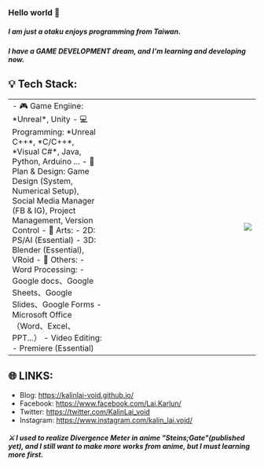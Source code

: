 ### Hello world 👋

##### I am just a otaku enjoys programming from Taiwan.
##### I have a GAME DEVELOPMENT dream, and I'm learning and developing now.

💡 Tech Stack: 
---

<table frame=void>
  <tr>
    <td width="40%">
      - 🎮 Game Engiine: *Unreal*, Unity
- 💻 Programming: *Unreal C++*, *C/C++*, *Visual C#*, Java, Python, Arduino ...
- 📝 Plan & Design: Game Design (System, Numerical Setup), Social Media Manager (FB & IG), Project Management, Version Control
- 🎨 Arts:
  - 2D: PS/AI (Essential)
  - 3D: Blender (Essential), VRoid
- 📌 Others:
  - Word Processing:
    - Google docs、Google Sheets、Google Slides、Google Forms
    - Microsoft Office（Word、Excel、PPT...）
  - Video Editing:
    - Premiere (Essential)
    </td>
    <td width="60%">
      <img align="right" src="https://github-readme-stats.vercel.app/api?username=KalinLai-void&show_icons=true&theme=city_lights">
    </td>
  </tr>
</table>


🌐 LINKS:
---
- Blog: https://kalinlai-void.github.io/
- Facebook: https://www.facebook.com/Lai.Karlun/
- Twitter: https://twitter.com/KalinLai_void
- Instagram: https://www.instagram.com/kalin_lai.void/

##### ⚔ I used to realize Divergence Meter in anime "Steins;Gate"(published yet), and I still want to make more works from anime, but I must learning more first.


